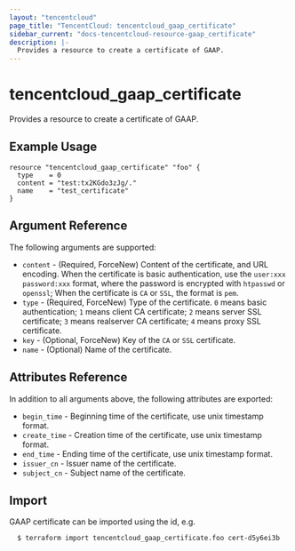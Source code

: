 ```yaml
---
layout: "tencentcloud"
page_title: "TencentCloud: tencentcloud_gaap_certificate"
sidebar_current: "docs-tencentcloud-resource-gaap_certificate"
description: |-
  Provides a resource to create a certificate of GAAP.
---
```


# tencentcloud_gaap_certificate

Provides a resource to create a certificate of GAAP.

## Example Usage

```hcl
resource "tencentcloud_gaap_certificate" "foo" {
  type    = 0
  content = "test:tx2KGdo3zJg/."
  name    = "test_certificate"
}
```

## Argument Reference

The following arguments are supported:

* `content` - (Required, ForceNew) Content of the certificate, and URL encoding. When the certificate is basic authentication, use the `user:xxx password:xxx` format, where the password is encrypted with `htpasswd` or `openssl`; When the certificate is `CA` or `SSL`, the format is `pem`.
* `type` - (Required, ForceNew) Type of the certificate. `0` means basic authentication; `1` means client CA certificate; `2` means server SSL certificate; `3` means realserver CA certificate; `4` means proxy SSL certificate.
* `key` - (Optional, ForceNew) Key of the `CA` or `SSL` certificate.
* `name` - (Optional) Name of the certificate.

## Attributes Reference

In addition to all arguments above, the following attributes are exported:

* `begin_time` - Beginning time of the certificate, use unix timestamp format.
* `create_time` - Creation time of the certificate, use unix timestamp format.
* `end_time` - Ending time of the certificate, use unix timestamp format.
* `issuer_cn` - Issuer name of the certificate.
* `subject_cn` - Subject name of the certificate.


## Import

GAAP certificate can be imported using the id, e.g.

```
  $ terraform import tencentcloud_gaap_certificate.foo cert-d5y6ei3b
```

